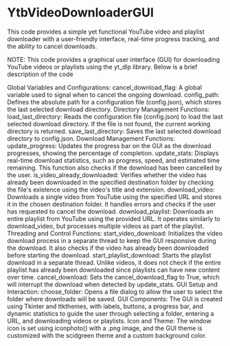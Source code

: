 # YtbVideoDownloaderGUI
This code provides a simple yet functional YouTube video and playlist downloader with a user-friendly interface, real-time progress tracking, and the ability to cancel downloads.

NOTE: This code provides a graphical user interface (GUI) for downloading YouTube videos or playlists using the yt_dlp library. Below is a brief description of the code

Global Variables and Configurations:
cancel_download_flag: A global variable used to signal when to cancel the ongoing download.
config_path: Defines the absolute path for a configuration file (config.json), which stores the last selected download directory.
Directory Management Functions:
load_last_directory: Reads the configuration file (config.json) to load the last selected download directory. If the file is not found, the current working directory is returned.
save_last_directory: Saves the last selected download directory to config.json.
Download Management Functions:
update_progress: Updates the progress bar on the GUI as the download progresses, showing the percentage of completion.
update_stats: Displays real-time download statistics, such as progress, speed, and estimated time remaining. This function also checks if the download has been cancelled by the user.
is_video_already_downloaded: Verifies whether the video has already been downloaded in the specified destination folder by checking the file's existence using the video's title and extension.
download_video: Downloads a single video from YouTube using the specified URL and stores it in the chosen destination folder. It handles errors and checks if the user has requested to cancel the download.
download_playlist: Downloads an entire playlist from YouTube using the provided URL. It operates similarly to download_video, but processes multiple videos as part of the playlist.
Threading and Control Functions:
start_video_download: Initializes the video download process in a separate thread to keep the GUI responsive during the download. It also checks if the video has already been downloaded before starting the download.
start_playlist_download: Starts the playlist download in a separate thread. Unlike videos, it does not check if the entire playlist has already been downloaded since playlists can have new content over time.
cancel_download: Sets the cancel_download_flag to True, which will interrupt the download when detected by update_stats.
GUI Setup and Interaction:
choose_folder: Opens a file dialog to allow the user to select the folder where downloads will be saved.
GUI Components: The GUI is created using Tkinter and ttkthemes, with labels, buttons, a progress bar, and dynamic statistics to guide the user through selecting a folder, entering a URL, and downloading videos or playlists.
Icon and Theme: The window icon is set using iconphoto() with a .png image, and the GUI theme is customized with the scidgreen theme and a custom background color.
